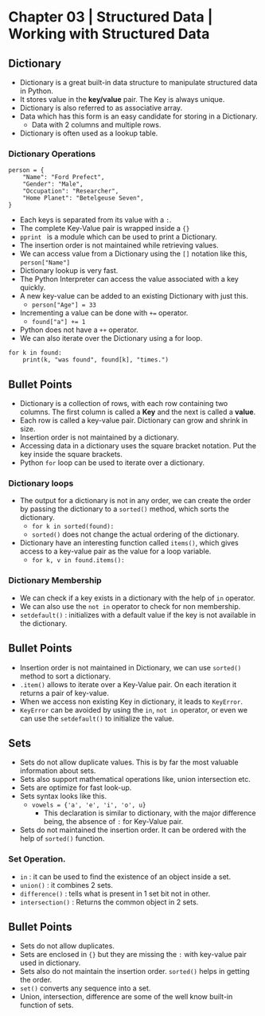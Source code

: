 # Chapter 03 | Structured Data | Working with Structured Data #

## Dictionary ##

* Dictionary is a great built-in data structure to manipulate structured data in Python.
* It stores value in the **key/value** pair. The Key is always unique.
* Dictionary is also referred to as associative array.
* Data which has this form is an easy candidate for storing in a Dictionary.
    - Data with 2 columns and multiple rows.
* Dictionary is often used as a lookup table.

### Dictionary Operations ###

````
person = {
    "Name": "Ford Prefect",
    "Gender": "Male",
    "Occupation": "Researcher",
    "Home Planet": "Betelgeuse Seven",
}
````
* Each keys is separated from its value with a `:`.
* The complete Key-Value pair is wrapped inside a `{}`
* `pprint ` is a module which can be used to print a Dictionary.
* The insertion order is not maintained while retrieving values.
* We can access value from a Dictionary using the `[]` notation like this, `person["Name"]`
* Dictionary lookup is very fast.
* The Python Interpreter can access the value associated with a key quickly.
* A new key-value can be added to an existing Dictionary with just this.
    - `person["Age"] = 33`
* Incrementing a value can be done with `+=` operator.
    - `found["a"] += 1`
* Python does not have a `++` operator.
* We can also iterate over the Dictionary using a for loop.

````
for k in found:
    print(k, "was found", found[k], "times.")
````


## Bullet Points ##
* Dictionary is a collection of rows, with each row containing two columns. The first column is called a **Key** and the next is called a **value**.
* Each row is called a key-value pair. Dictionary can grow and shrink in size.
* Insertion order is not maintained by a dictionary.
* Accessing data in a dictionary uses the square bracket notation. Put the key inside the square brackets.
* Python `for` loop can be used to iterate over a dictionary. 


### Dictionary loops ###
* The output for a dictionary is not in any order, we can create the order by passing the dictionary to a `sorted()` method, which sorts the dictionary.
    - `for k in sorted(found):`
    - `sorted()` does not change the actual ordering of the dictionary.
* Dictionary have an interesting function called `items()`, which gives access to a key-value pair as the value for a loop variable.
    - `for k, v in found.items():`

### Dictionary Membership ###
* We can check if a key exists in a dictionary with the help of `in` operator.
* We can also use the `not in` operator to check for non membership.
* `setdefault()` : initializes with a default value if the key is not available in the dictionary.


## Bullet Points ##
* Insertion order is not maintained in Dictionary, we can use `sorted()` method to sort a dictionary.
* `.item()` allows to iterate over a Key-Value pair. On each iteration it returns a pair of key-value.
* When we access non existing Key in dictionary, it leads to `KeyError`.
* `KeyError` can be avoided by using the `in`, `not in` operator, or even we can use the `setdefault()` to initialize the value.


## Sets ##
* Sets do not allow duplicate values. This is by far the most valuable information about sets.
* Sets also support mathematical operations like, union intersection etc.
* Sets are optimize for fast look-up.
* Sets syntax looks like this.
    - `vowels = {'a', 'e', 'i', 'o', u}`
        + This declaration is similar to dictionary, with the major difference being, the absence of `:` for Key-Value pair.
* Sets do not maintained the insertion order. It can be ordered with the help of `sorted()` function.


### Set Operation. ###

* `in` : it can be used to find the existence of an object inside a set.
* `union()` : it combines 2 sets.
* `difference()` : tells what is present in 1 set bit not in other.
* `intersection()` : Returns the common object in 2 sets.

## Bullet Points ##

* Sets do not allow duplicates.
* Sets are enclosed in `{}` but they are missing the `:` with key-value pair used in dictionary.
* Sets also do not maintain the insertion order. `sorted()` helps in getting the order.
* `set()` converts any sequence into a set.
* Union, intersection, difference are some of the well know built-in function of sets.


